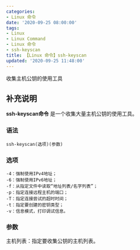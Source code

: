 ```yaml
---
categories:
- Linux 命令
date: '2020-09-25 08:00:00'
tags:
- Linux
- Linux Command
- Linux 命令
- ssh-keyscan
title: 【Linux 命令】ssh-keyscan
updated: '2020-09-25 11:48:00'
---
```


收集主机公钥的使用工具

## 补充说明

**ssh-keyscan命令** 是一个收集大量主机公钥的使用工具。

###  语法

```shell
ssh-keyscan(选项)(参数)
```

###  选项

```shell
-4：强制使用IPv4地址；
-6：强制使用IPv6地址；
-f：从指定文件中读取“地址列表/名字列表”；
-p：指定连接远程主机的端口；
-T：指定连接尝试的超时时间；
-t：指定要创建的密钥类型；
-v：信息模式，打印调试信息。
```

###  参数

主机列表：指定要收集公钥的主机列表。


<!-- Linux命令行搜索引擎：https://jaywcjlove.github.io/linux-command/ -->